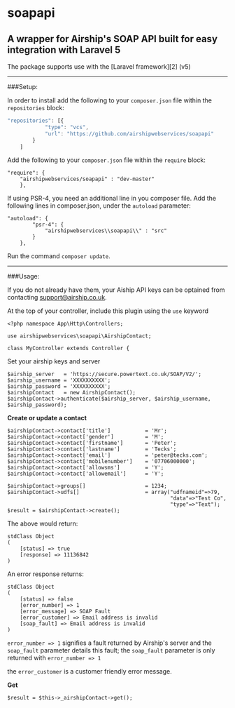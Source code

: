 # soapapi
A wrapper for Airship's SOAP API built for easy integration with Laravel 5
---

The package supports use with the [Laravel framework][2] (v5) 

----
###Setup:

In order to install add the following to your `composer.json` file within the `repositories` block:

```js
"repositories": [{
            "type": "vcs",
            "url": "https://github.com/airshipwebservices/soapapi"
        }
    ]

```

Add the following to your `composer.json` file within the `require` block:

```
"require": {
    "airshipwebservices/soapapi" : "dev-master"
	},
```

If using PSR-4, you need an additional line in you composer file. Add the following lines in composer.json, under the `autoload` parameter:

```
"autoload": {
		"psr-4": {
			"airshipwebservices\\soapapi\\" : "src"
		}
	},
```

Run the command `composer update`.

----

###Usage:

If you do not already have them, your Aiship API keys can be optained from contacting support@airship.co.uk.

At the top of your controller, include this plugin using the `use` keyword

```
<?php namespace App\Http\Controllers;

use airshipwebservices\soapapi\AirshipContact;

class MyController extends Controller {
```

Set your airship keys and server

```
$airship_server   = 'https://secure.powertext.co.uk/SOAP/V2/';
$airship_username = 'XXXXXXXXXX';
$airship_password = 'XXXXXXXXXX';
$airshipContact   = new AirshipContact();
$airshipContact->authenticate($airship_server, $airship_username, $airship_password);
```

**Create or update a contact**

```
$airshipContact->contact['title']           = 'Mr';
$airshipContact->contact['gender']          = 'M';
$airshipContact->contact['firstname']       = 'Peter';
$airshipContact->contact['lastname']        = 'Tecks';
$airshipContact->contact['email']           = 'peter@tecks.com';
$airshipContact->contact['mobilenumber']    = '07706000000';
$airshipContact->contact['allowsms']        = 'Y';
$airshipContact->contact['allowemail']      = 'Y';

$airshipContact->groups[]                   = 1234;
$airshipContact->udfs[]                     = array("udfnameid"=>79, 
                                                    "data"=>"Test Co", 
                                                    "type"=>"Text");
$result = $airshipContact->create();
```

The above would return:

```
stdClass Object
(
    [status] => true
    [response] => 11136842
)
```

An error response returns:

```
stdClass Object
(
    [status] => false
    [error_number] => 1
    [error_message] => SOAP Fault
    [error_customer] => Email address is invalid
    [soap_fault] => Email address is invalid
)
```

`error_number => 1` signifies a fault returned by Airship's server and the `soap_fault` parameter details this fault; the `soap_fault` parameter is only returned with `error_number => 1`

the `error_customer` is a customer friendly error message. 

**Get**

```
$result = $this->_airshipContact->get();
```

